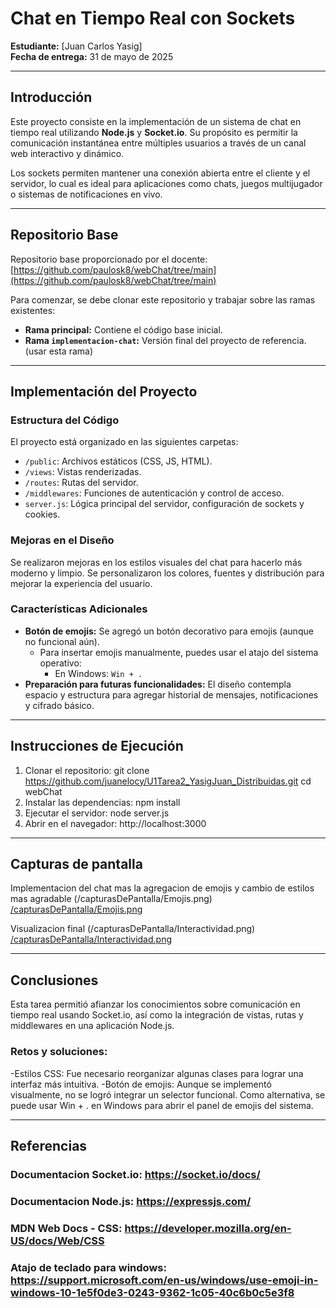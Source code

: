 # Chat en Tiempo Real con Sockets

**Estudiante:** [Juan Carlos Yasig]  
**Fecha de entrega:** 31 de mayo de 2025

---

## Introducción

Este proyecto consiste en la implementación de un sistema de chat en tiempo real utilizando **Node.js** y **Socket.io**. Su propósito es permitir la comunicación instantánea entre múltiples usuarios a través de un canal web interactivo y dinámico.

Los sockets permiten mantener una conexión abierta entre el cliente y el servidor, lo cual es ideal para aplicaciones como chats, juegos multijugador o sistemas de notificaciones en vivo.

---

## Repositorio Base

Repositorio base proporcionado por el docente:  
[https://github.com/paulosk8/webChat/tree/main](https://github.com/paulosk8/webChat/tree/main)

Para comenzar, se debe clonar este repositorio y trabajar sobre las ramas existentes:

- **Rama principal:** Contiene el código base inicial.
- **Rama `implementacion-chat`:** Versión final del proyecto de referencia. (usar esta rama)

---

##  Implementación del Proyecto

### Estructura del Código

El proyecto está organizado en las siguientes carpetas:

- `/public`: Archivos estáticos (CSS, JS, HTML).
- `/views`: Vistas renderizadas.
- `/routes`: Rutas del servidor.
- `/middlewares`: Funciones de autenticación y control de acceso.
- `server.js`: Lógica principal del servidor, configuración de sockets y cookies.

### Mejoras en el Diseño

Se realizaron mejoras en los estilos visuales del chat para hacerlo más moderno y limpio. Se personalizaron los colores, fuentes y distribución para mejorar la experiencia del usuario.

### Características Adicionales

- **Botón de emojis:** Se agregó un botón decorativo para emojis (aunque no funcional aún).
  - Para insertar emojis manualmente, puedes usar el atajo del sistema operativo:
    - En Windows: `Win + .`
- **Preparación para futuras funcionalidades:** El diseño contempla espacio y estructura para agregar historial de mensajes, notificaciones y cifrado básico.

---

## Instrucciones de Ejecución

1. Clonar el repositorio:
   git clone https://github.com/juanelocy/U1Tarea2_YasigJuan_Distribuidas.git
   cd webChat
2. Instalar las dependencias:
    npm install
3. Ejecutar el servidor:
    node server.js
4. Abrir en el navegador:
    http://localhost:3000

---

## Capturas de pantalla
Implementacion del chat mas la agregacion de emojis y cambio de estilos mas agradable (/capturasDePantalla/Emojis.png)
[/capturasDePantalla/Emojis.png](/capturasDePantalla/Emojis.png)

Visualizacion final (/capturasDePantalla/Interactividad.png)
[/capturasDePantalla/Interactividad.png](/capturasDePantalla/Interactividad.png)

---

## Conclusiones
Esta tarea permitió afianzar los conocimientos sobre comunicación en tiempo real usando Socket.io, así como la integración de vistas, rutas y middlewares en una aplicación Node.js.
### Retos y soluciones:
-Estilos CSS: Fue necesario reorganizar algunas clases para lograr una interfaz más intuitiva.
-Botón de emojis: Aunque se implementó visualmente, no se logró integrar un selector funcional. Como alternativa, se puede usar Win + . en Windows para abrir el panel de emojis del sistema.

---

## Referencias
### Documentacion Socket.io: https://socket.io/docs/
### Documentacion Node.js: https://expressjs.com/
### MDN Web Docs - CSS: https://developer.mozilla.org/en-US/docs/Web/CSS
### Atajo de teclado para windows: https://support.microsoft.com/en-us/windows/use-emoji-in-windows-10-1e5f0de3-0243-9362-1c05-40c6b0c5e3f8